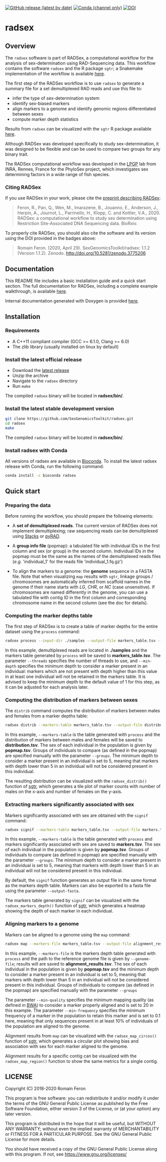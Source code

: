 [![GitHub release (latest by date)](https://img.shields.io/github/v/release/SexGenomicsToolkit/RADSex?color=lightorange)](https://github.com/SexGenomicsToolkit/RADSex/releases)
[![Conda (channel only)](https://img.shields.io/conda/vn/bioconda/radsex?color=lightorange)](https://bioconda.github.io/recipes/radsex/README.html)
[![DOI](https://zenodo.org/badge/86720601.svg)](https://zenodo.org/badge/latestdoi/86720601)

# radsex

## Overview

The `radsex` software is part of RADSex, a computational workflow for the analysis of sex-determination using RAD-Sequencing data. This workflow contains the software `radsex` and the R package `sgtr`; a Snakemake implementation of the workflow is available [here](https://github.com/SexGenomicsToolkit/RADSex-workflow).

The first step of the RADSex workflow is to use `radsex` to generate a summary file for a set demultiplexed RAD reads and use this file to:

- infer the type of sex-determination system
- identify sex-biased markers
- align markers to a genome and identify genomic regions differentiated between sexes
- compute marker depth statistics

Results from `radsex` can be visualized with the `sgtr` R package available [here](https://github.com/SexGenomicsToolkit/sgtr).

Although RADSex was developed specifically to study sex-determination, it was designed to be flexible and can be used to compare two groups for any binary trait.

The RADSex computational workflow was developed in the [LPGP](https://www6.rennes.inra.fr/lpgp/) lab from INRA, Rennes, France for the PhyloSex project, which investigates sex determining factors in a wide range of fish species.

### Citing RADSex

If you use RADSex in your work, please cite the [preprint describing RADSex](https://www.biorxiv.org/content/10.1101/2020.04.22.054866v1.abstract):


> Feron, R., Pan, Q., Wen, M., Imarazene, B., Jouanno, E., Anderson, J., Herpin, A., Journot, L., Parrinello, H., Klopp, C. and Kottler, V.A., 2020. RADSex: a computational workflow to study sex determination using Restriction Site-Associated DNA Sequencing data. BioRxiv.


To properly cite RADSex, you should also cite the software and its version using the DOI provided in the badges above:

> Romain Feron. (2020, April 29). SexGenomicsToolkit/radsex: 1.1.2 (Version 1.1.2). Zenodo. http://doi.org/10.5281/zenodo.3775206

## Documentation

This README file includes a basic installation guide and a quick start section. The full documentation for RADSex, including a complete example walkthrough, is available [here](https://sexgenomicstoolkit.github.io/html/radsex/introduction.html).

Internal documentation generated with Doxygen is provided [here](https://sexgenomicstoolkit.github.io/radsex).

## Installation

### Requirements

- A C++11 compliant compiler (GCC >= 6.1.0, Clang >= 6.0)
- The zlib library (usually installed on linux by default)

### Install the latest official release

- Download the [latest release](https://github.com/SexGenomicsToolkit/radsex/releases)
- Unzip the archive
- Navigate to the `radsex` directory
- Run `make`

The compiled `radsex` binary will be located in **radsex/bin/**.

### Install the latest stable development version

```bash
git clone https://github.com/SexGenomicsToolkit/radsex.git
cd radsex
make
```

The compiled `radsex` binary will be located in **radsex/bin/**.

### Install radsex with Conda

All versions of radsex are available in [Bioconda](https://bioconda.github.io/recipes/radsex/README.html?#recipe-Recipe%20&#x27;radsex&#x27;). To install the latest radsex release with Conda, run the following command:

```bash
conda install -c bioconda radsex
```

## Quick start

### Preparing the data

Before running the workflow, you should prepare the following elements:

- A **set of demultiplexed reads**. The current version of RADSex does not implement demultiplexing;
  raw sequencing reads can be demultiplexed using [Stacks](http://catchenlab.life.illinois.edu/stacks/comp/process_radtags.php)
  or [pyRAD](http://nbviewer.jupyter.org/gist/dereneaton/af9548ea0e94bff99aa0/pyRAD_v.3.0.ipynb#The-seven-steps-described).

- A **group info file** (popmap): a tabulated file with individual IDs in the first column and sex (or group) in the second column. Individual IDs in the popmap must be the same as the names of the demultiplexed reads files (*e.g.* 'individual_1' for the reads file 'individual_1.fq.gz')

- To align the markers to a genome: the **genome** sequence in a FASTA file.
  Note that when visualizing `map` results with `sgtr`, linkage groups / chromosomes are automatically inferred from scaffold names in the genome if their name starts with *LG*, *CHR*, or *NC* (case unsensitive). If chromosomes are named differently in the genome, you can use a tabulated file with contig ID in the first column and corresponding chromosome name in the second column (see the doc for details).

### Computing the marker depths table

The first step of RADSex is to create a table of marker depths for the entire dataset using the `process` command:

```bash
radsex process --input-dir ./samples --output-file markers_table.tsv --threads 16 --min-depth 1
```

In this example, demultiplexed reads are located in **./samples** and the markers table generated by `process` will be saved to **markers_table.tsv**. The parameter `--threads` specifies the number of threads to use, and `--min-depth` specifies the minimum depth to consider a marker present in an individual: markers which are not present with depth higher than this value in at least one individual will not be retained in the markers table.
It is advised to keep the minimum depth to the default value of 1 for this step, as it can be adjusted for each analysis later.


### Computing the distribution of markers between sexes

The `distrib` command computes the distribution of markers between males and females from a marker depths table:

```bash
radsex distrib --markers-table markers_table.tsv --output-file distribution.tsv --popmap popmap.tsv --min-depth 5 --groups M,F
```

In this example, `--markers-table` is the table generated with `process` and the distribution of markers between males and females will be saved to **distribution.tsv**. The sex of each individual in the population is given by **popmap.tsv**. Groups of individuals to compare (as defined in the popmap) are specified manually with the parameter `--groups`. The minimum depth to consider a marker present in an individual is set to 5, meaning that markers with depth lower than 5 in an individual will not be considered present in this individual.

The resulting distribution can be visualized with the `radsex_distrib()` function of [sgtr](https://github.com/SexGenomicsToolkit/sgtr), which generates a tile plot of marker counts with number of males on the x-axis and number of females on the y-axis.

### Extracting markers significantly associated with sex

Markers significantly associated with sex are obtained with the `signif` command:

```bash
radsex signif --markers-table markers_table.tsv --output-file markers.tsv --popmap popmap.tsv --min-depth 5 --groups M,F [ --output-fasta ]
```

In this example, `--markers-table` is the table generated with `process` and markers significantly associated with sex are saved to **markers.tsv**. The sex of each individual in the population is given by **popmap.tsv**. Groups of individuals to compare (as defined in popmap) are specified manually with the parameter `--groups`. The minimum depth to consider a marker present in an individual is set to 5, meaning that markers with depth lower than 5 in an individual will not be considered present in this individual.

By default, the `signif` function generates an output file in the same format as the markers depth table. Markers can also be exported to a fasta file using the parameter `--output-fasta`.

The markers table generated by `signif` can be visualized with the `radsex_markers_depth()` function of [sgtr](https://github.com/SexGenomicsToolkit/sgtr), which generates a heatmap showing the depth of each marker in each individual.


### Aligning markers to a genome

Markers can be aligned to a genome using the `map` command:

```bash
radsex map --markers-file markers_table.tsv --output-file alignment_results.tsv --popmap popmap.tsv --genome-file genome.fasta --min-quality 20 --min-frequency 0.1 --min-depth 5 --groups M,F
```

In this example, `--markers-file` is the markers depth table generated with `process` and the path to the reference genome file is given by `--genome-file`; results will are saved to **alignment_results.tsv**. The sex of each individual in the population is given by **popmap.tsv** and the minimum depth to consider a marker present in an individual is set to 5, meaning that markers with depth lower than 5 in an individual will not be considered present in this individual. Groups of individuals to compare (as defined in the popmap) are specified manually with the parameter `--groups`

The parameter `--min-quality` specifies the minimum mapping quality (as defined in [BWA](http://bio-bwa.sourceforge.net/bwa.shtml)) to consider a marker properly aligned and is set to 20 in this example. The parameter `--min-frequency` specifies the minimum frequency of a marker in the population to retain this marker and is set to 0.1 here, meaning that only sequences present in at least 10% of individuals of the population are aligned to the genome.

Alignment results from `map` can be visualized with the `radsex_map_circos()` function of [sgtr](https://github.com/SexGenomicsToolkit/sgtr), which generates a circular plot showing bias and association with sex for each marker aligned to the genome.

Alignment results for a specific contig can be visualized with the `radsex_map_region()` function to show the same metrics for a single contig.


## LICENSE

Copyright (C) 2018-2020 Romain Feron

This program is free software: you can redistribute it and/or modify it under the terms of the GNU General Public License as published by the Free Software Foundation,
either version 3 of the License, or (at your option) any later version.

This program is distributed in the hope that it will be useful, but WITHOUT ANY WARRANTY; without even the implied warranty of MERCHANTABILITY or FITNESS FOR A PARTICULAR PURPOSE.
See the GNU General Public License for more details.

You should have received a copy of the GNU General Public License along with this program. If not, see https://www.gnu.org/licenses/
